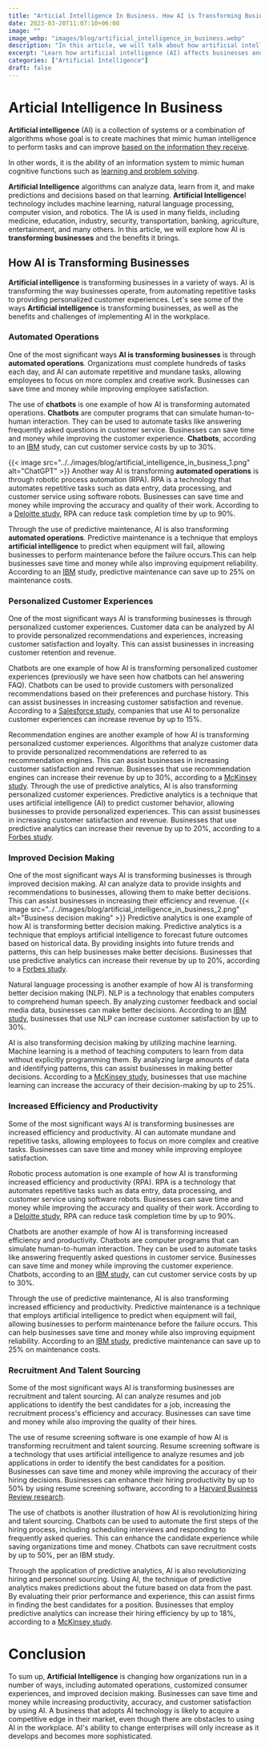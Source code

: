 ```yaml
---
title: "Articial Intelligence In Business. How AI is Transforming Businesses"
date: 2023-03-20T11:07:10+06:00
image: ""
image_webp: "images/blog/artificial_intelligence_in_business.webp"
description: "In this article, we will talk about how artificial intelligence (AI) affects businesses and how it might boost output and efficiency. It examines a variety of AI applications in numerous fields, including customer support, marketing, and finance. The essay focuses on the advantages of applying AI technology to business processes and offers suggestions for how companies can successfully deploy AI solutions."
excerpt: "Learn how artificial intelligence (AI) affects businesses and how it might boost output and efficiency."
categories: ["Artificial Intelligence"]
draft: false
---
```


# Articial Intelligence In Business
**Artificial intelligence** (AI) is a collection of systems or a combination of algorithms whose goal is to create machines that mimic human intelligence to perform tasks and can improve [based on the information they receive](https://en.wikipedia.org/wiki/Artificial_intelligence).

In other words, it is the ability of an information system to mimic human cognitive functions such as [learning and problem solving](https://azure.microsoft.com/en-us/resources/cloud-computing-dictionary/what-is-artificial-intelligence/#how).

**Artificial Intelligence** algorithms can analyze data, learn from it, and make predictions and decisions based on that learning. **Artificial Intelligence**I technology includes machine learning, natural language processing, computer vision, and robotics.
The IA is used in many fields, including medicine, education, industry, security, transportation, banking, agriculture, entertainment, and many others. In this article, we will explore how AI is **transforming businesses** and the benefits it brings.

## How AI is Transforming Businesses
**Artificial intelligence** is transforming businesses in a variety of ways.
AI is transforming the way businesses operate, from automating repetitive tasks to providing personalized customer experiences. Let's see some of the ways **Artificial intelligence** is transforming businesses, as well as the benefits and challenges of implementing AI in the workplace. 

### Automated Operations
One of the most significant ways **AI is transforming businesses** is through **automated operations**.
Organizations must complete hundreds of tasks each day, and AI can automate repetitive and mundane tasks, allowing employees to focus on more complex and creative work. Businesses can save time and money while improving employee satisfaction.

The use of **chatbots** is one example of how AI is transforming automated operations. **Chatbots** are computer programs that can simulate human-to-human interaction. They can be used to automate tasks like answering frequently asked questions in customer service. Businesses can save time and money while improving the customer experience. **Chatbots**, according to an [IBM](https://www.ibm.com/cloud/learn/chatbots-explained) study, can cut customer service costs by up to 30%.

{{< image
src="../../images/blog/artificial_intelligence_in_business_1.png"
alt="ChatGPT" >}}
Another way AI is transforming **automated operations** is through robotic process automation (RPA).
RPA is a technology that automates repetitive tasks such as data entry, data processing, and customer service using software robots.
Businesses can save time and money while improving the accuracy and quality of their work.
According to a [Deloitte study](https://www2.deloitte.com/us/en/insights/focus/cognitive-technologies/robotic-process-automation-software-bots.html), RPA can reduce task completion time by up to 90%.

Through the use of predictive maintenance, AI is also transforming **automated operations**.
Predictive maintenance is a technique that employs **artificial intelligence** to predict when equipment will fail, allowing businesses to perform maintenance before the failure occurs.This can help businesses save time and money while also improving equipment reliability. According to an [IBM](https://www.ibm.com/blogs/internet-of-things/predictive-maintenance-iot/) study, predictive maintenance can save up to 25% on maintenance costs.

### Personalized Customer Experiences
One of the most significant ways AI is transforming businesses is through personalized customer experiences. Customer data can be analyzed by AI to provide personalized recommendations and experiences, increasing customer satisfaction and loyalty. This can assist businesses in increasing customer retention and revenue.

Chatbots are one example of how AI is transforming personalized customer experiences (previously we have seen how chatbots can hel answering FAQ). Chatbots can be used to provide customers with personalized recommendations based on their preferences and purchase history. This can assist businesses in increasing customer satisfaction and revenue. According to a [Salesforce study](https://www.salesforce.com/products/einstein/what-is-ai-in-crm/), companies that use AI to personalize customer experiences can increase revenue by up to 15%.

Recommendation engines are another example of how AI is transforming personalized customer experiences.
Algorithms that analyze customer data to provide personalized recommendations are referred to as recommendation engines.
This can assist businesses in increasing customer satisfaction and revenue.
Businesses that use recommendation engines can increase their revenue by up to 30%, according to a [McKinsey study](https://www.mckinsey.com/business-functions/marketing-and-sales/our-insights/how-artificial-intelligence-can-deliver-real-value-to-companies).
Through the use of predictive analytics, AI is also transforming personalized customer experiences.
Predictive analytics is a technique that uses artificial intelligence (AI) to predict customer behavior, allowing businesses to provide personalized experiences.
This can assist businesses in increasing customer satisfaction and revenue.
Businesses that use predictive analytics can increase their revenue by up to 20%, according to a [Forbes study](https://www.forbes.com/sites/forbestechcouncil/2022/02/16/how-predictive-analytics-is-transforming-customer-experience/?sh=4d4c8f4f6c7d). 
### Improved Decision Making
One of the most significant ways AI is transforming businesses is through improved decision making.
AI can analyze data to provide insights and recommendations to businesses, allowing them to make better decisions.
This can assist businesses in increasing their efficiency and revenue.
{{< image
src="../../images/blog/artificial_intelligence_in_business_2.png"
alt="Business decision making" >}}
Predictive analytics is one example of how AI is transforming better decision making.
Predictive analytics is a technique that employs artificial intelligence to forecast future outcomes based on historical data.
By providing insights into future trends and patterns, this can help businesses make better decisions.
Businesses that use predictive analytics can increase their revenue by up to 20%, according to a [Forbes study](https://www.forbes.com/sites/forbestechcouncil/2022/02/16/how-predictive-analytics-is-transforming-customer-experience/?sh=4d4c8f4f6c7d).

Natural language processing is another example of how AI is transforming better decision making (NLP).
NLP is a technology that enables computers to comprehend human speech.
By analyzing customer feedback and social media data, businesses can make better decisions.
According to an [IBM study](https://www.ibm.com/cloud/learn/natural-language-processing), businesses that use NLP can increase customer satisfaction by up to 30%.


AI is also transforming decision making by utilizing machine learning.
Machine learning is a method of teaching computers to learn from data without explicitly programming them. By analyzing large amounts of data and identifying patterns, this can assist businesses in making better decisions.
According to a [McKinsey study](https://www.mckinsey.com/business-functions/mckinsey-analytics/our-insights/how-artificial-intelligence-can-improve-decision-making), businesses that use machine learning can increase the accuracy of their decision-making by up to 25%. 

### Increased Efficiency and Productivity
Some of the most significant ways AI is transforming businesses are increased efficiency and productivity.
AI can automate mundane and repetitive tasks, allowing employees to focus on more complex and creative tasks.
Businesses can save time and money while improving employee satisfaction.


Robotic process automation is one example of how AI is transforming increased efficiency and productivity (RPA).
RPA is a technology that automates repetitive tasks such as data entry, data processing, and customer service using software robots.
Businesses can save time and money while improving the accuracy and quality of their work.
According to a [Deloitte study](https://www2.deloitte.com/us/en/insights/focus/cognitive-technologies/robotic-process-automation-software-bots.html), RPA can reduce task completion time by up to 90%. 

Chatbots are another example of how AI is transforming increased efficiency and productivity.
Chatbots are computer programs that can simulate human-to-human interaction.
They can be used to automate tasks like answering frequently asked questions in customer service.
Businesses can save time and money while improving the customer experience.
Chatbots, according to an [IBM study](https://www.ibm.com/cloud/learn/chatbots-explained), can cut customer service costs by up to 30%.


Through the use of predictive maintenance, AI is also transforming increased efficiency and productivity.
Predictive maintenance is a technique that employs artificial intelligence to predict when equipment will fail, allowing businesses to perform maintenance before the failure occurs. This can help businesses save time and money while also improving equipment reliability.
According to an [IBM study](https://www.ibm.com/blogs/internet-of-things/predictive-maintenance-iot/), predictive maintenance can save up to 25% on maintenance costs. 


### Recruitment And Talent Sourcing
Some of the most significant ways AI is transforming businesses are recruitment and talent sourcing.
AI can analyze resumes and job applications to identify the best candidates for a job, increasing the recruitment process's efficiency and accuracy.
Businesses can save time and money while also improving the quality of their hires.


The use of resume screening software is one example of how AI is transforming recruitment and talent sourcing.
Resume screening software is a technology that uses artificial intelligence to analyze resumes and job applications in order to identify the best candidates for a position.
Businesses can save time and money while improving the accuracy of their hiring decisions. 
Businesses can enhance their hiring productivity by up to 50% by using resume screening software, according to a [Harvard Business Review research](https://hbr.org/2018/05/ai-can-help-you-hire-better-but-only-if-you-use-it-correctly).

The use of chatbots is another illustration of how AI is revolutionizing hiring and talent sourcing. Chatbots can be used to automate the first steps of the hiring process, including scheduling interviews and responding to frequently asked queries. This can enhance the candidate experience while saving organizations time and money. Chatbots can save recruitment costs by up to 50%, per an IBM study.

Through the application of predictive analytics, AI is also revolutionizing hiring and personnel sourcing. Using AI, the technique of predictive analytics makes predictions about the future based on data from the past. By evaluating their prior performance and experience, this can assist firms in finding the best candidates for a position. Businesses that employ predictive analytics can increase their hiring efficiency by up to 18%, according to a [McKinsey study]().

# Conclusion
To sum up, **Artificial Intelligence** is changing how organizations run in a number of ways, including automated operations, customized consumer experiences, and improved decision making. Businesses can save time and money while increasing productivity, accuracy, and customer satisfaction by using AI. A business that adopts AI technology is likely to acquire a competitive edge in their market, even though there are obstacles to using AI in the workplace. AI's ability to change enterprises will only increase as it develops and becomes more sophisticated.